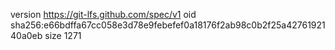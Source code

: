 version https://git-lfs.github.com/spec/v1
oid sha256:e66bdffa67cc058e3d78e9febefef0a18176f2ab98c0b2f25a4276192140a0eb
size 1271
